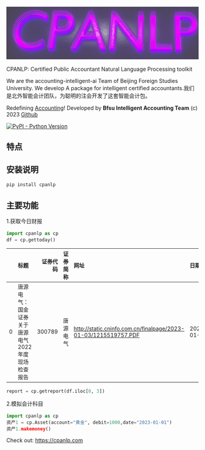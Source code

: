 [![](https://raw.githubusercontent.com/accounting-intelligent-ai/cpanlp/main/cpanlp.png)](https://cpanlp.com)

CPANLP: Certified Public Accountant Natural Language Processing toolkit

We are the accounting-intelligent-ai Team of Beijing Foreign Studies University. We develop A package for intelligent certified accountants.我们是北外智能会计团队，为聪明的注会开发了这套智能会计包。

Redefining [Accounting](https://cpanlp.com/overview/redefine)!
Developed by **Bfsu Intelligent Accounting Team** (c) 2023
[Github](https://github.com/accounting-intelligent-ai/cpanlp)

[![PyPI - Python Version](https://img.shields.io/static/v1?label=pypi&message=v1.0.19&color=blue)](https://pypi.org/project/cpanlp/)
## 特点

## 安装说明
```python
pip install cpanlp
```

## 主要功能
1.获取今日财报
```python
import cpanlp as cp
df = cp.gettoday()
```
|    | 标题                                               |   证券代码 | 证券简称   | 网址                                                            | 日期       |   id |
|---:|:---------------------------------------------------|-----------:|:-----------|:----------------------------------------------------------------|:-----------|-----:|
|  0 | 唐源电气：国金证券关于唐源电气2022年度现场检查报告 |     300789 | 唐源电气   | http://static.cninfo.com.cn/finalpage/2023-01-03/1215519757.PDF | 2023-01-03 |    1 |

```python
report = cp.getreport(df.iloc[0, 3])
```

2.模拟会计科目
```python
import cpanlp as cp
资产1 = cp.Asset(account="黄金", debit=1000,date="2023-01-01")
资产1.makemoney()
```
Check out: https://cpanlp.com